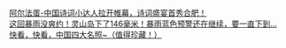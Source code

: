   
[阿尔法蛋-中国诗词小达人拉开帷幕，诗词盛宴首秀合肥！](http://www.dianyue.me/archives/780/hiv3igoa1cqgm47h/)  
[这回暴雨没爽约！灵山岛下了146毫米！暴雨蓝色预警还在继续，要一直下到…](http://www.dianyue.me/archives/450/yoljw6ki9t7r2eyg/)  
[快看，快看，中国四大名照~（值得珍藏！）](http://www.dianyue.me/archives/847/kgy2459l88kyg3sa/)